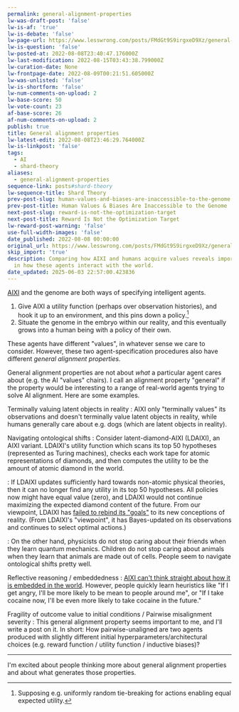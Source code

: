 ```yaml
---
permalink: general-alignment-properties
lw-was-draft-post: 'false'
lw-is-af: 'true'
lw-is-debate: 'false'
lw-page-url: https://www.lesswrong.com/posts/FMdGt9S9irgxeD9Xz/general-alignment-properties
lw-is-question: 'false'
lw-posted-at: 2022-08-08T23:40:47.176000Z
lw-last-modification: 2022-08-15T03:43:38.799000Z
lw-curation-date: None
lw-frontpage-date: 2022-08-09T00:21:51.605000Z
lw-was-unlisted: 'false'
lw-is-shortform: 'false'
lw-num-comments-on-upload: 2
lw-base-score: 50
lw-vote-count: 23
af-base-score: 26
af-num-comments-on-upload: 2
publish: true
title: General alignment properties
lw-latest-edit: 2022-08-08T23:46:29.764000Z
lw-is-linkpost: 'false'
tags:
  - AI
  - shard-theory
aliases:
  - general-alignment-properties
sequence-link: posts#shard-theory
lw-sequence-title: Shard Theory
prev-post-slug: human-values-and-biases-are-inaccessible-to-the-genome
prev-post-title: Human Values & Biases Are Inaccessible to the Genome
next-post-slug: reward-is-not-the-optimization-target
next-post-title: Reward Is Not the Optimization Target
lw-reward-post-warning: 'false'
use-full-width-images: 'false'
date_published: 2022-08-08 00:00:00
original_url: https://www.lesswrong.com/posts/FMdGt9S9irgxeD9Xz/general-alignment-properties
skip_import: 'true'
description: Comparing how AIXI and humans acquire values reveals important differences
  in how these agents interact with the world.
date_updated: 2025-06-03 22:57:00.423836
---
```







[AIXI](https://en.wikipedia.org/wiki/AIXI) and the genome are both ways of specifying intelligent agents.

1. Give AIXI a utility function (perhaps over observation histories), and hook it up to an environment, and this pins down a policy.[^1]
2. Situate the genome in the embryo within our reality, and this eventually grows into a human being with a policy of their own.

These agents have different "values", in whatever sense we care to consider. However, these two agent-specification procedures also have different _general alignment properties._

General alignment properties are not about _what_ a particular agent cares about (e.g. the AI "values" chairs). I call an alignment property "general" if the property would be interesting to a range of real-world agents trying to solve AI alignment. Here are some examples.

Terminally valuing latent objects in reality
:    AIXI only "terminally values" its observations and doesn't terminally value latent objects in reality, while humans generally care about e.g. dogs (which are latent objects in reality).

Navigating ontological shifts
:    Consider latent-diamond-AIXI (LDAIXI), an AIXI variant. LDAIXI's utility function which scans its top 50 hypotheses (represented as Turing machines), checks each work tape for atomic representations of diamonds, and then computes the utility to be the amount of atomic diamond in the world.

:    If LDAIXI updates sufficiently hard towards non-atomic physical theories, then it can no longer find any utility in its top 50 hypotheses. All policies now might have equal value (zero), and LDAIXI would not continue maximizing the expected diamond content of the future. From our viewpoint, LDAIXI has [failed to rebind its "goals"](https://arbital.com/p/ontology_identification/) to its new conceptions of reality. (From LDAIXI's "viewpoint", it has Bayes-updated on its observations and continues to select optimal actions.)

:    On the other hand, physicists do not stop caring about their friends when they learn quantum mechanics. Children do not stop caring about animals when they learn that animals are made out of cells. People seem to navigate ontological shifts pretty well.

Reflective reasoning / embeddedness
:    [AIXI can't think straight about how it is embedded in the world](https://www.lesswrong.com/posts/AszKwKyhBPZAnCstA/solomonoff-cartesianism). However, people quickly learn heuristics like "If I get angry, I'll be more likely to be mean to people around me", or "If I take cocaine now, I'll be even more likely to take cocaine in the future."

Fragility of outcome value to initial conditions / Pairwise misalignment severity
:    This general alignment property seems important to me, and I'll write a post on it. In short: How pairwise-unaligned are two agents produced with slightly different initial hyperparameters/architectural choices (e.g. reward function / utility function / inductive biases)?

<hr/>

I'm excited about people thinking more about general alignment properties and about what generates those properties.

[^1]: Supposing e.g. uniformly random tie-breaking for actions enabling equal expected utility.
